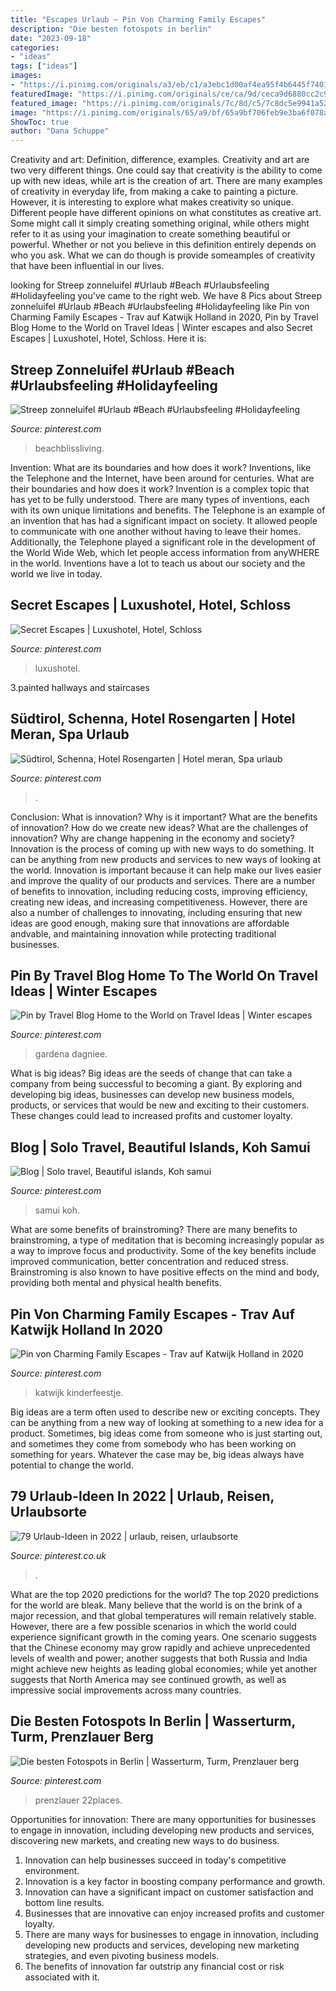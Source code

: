 ```yaml
---
title: "Escapes Urlaub ~ Pin Von Charming Family Escapes"
description: "Die besten fotospots in berlin"
date: "2023-09-18"
categories:
- "ideas"
tags: ["ideas"]
images:
- "https://i.pinimg.com/originals/a3/eb/c1/a3ebc1d00af4ea95f4b6445f7401acb2.png"
featuredImage: "https://i.pinimg.com/originals/ce/ca/9d/ceca9d6880cc2c90638e266cf454cf41.jpg"
featured_image: "https://i.pinimg.com/originals/7c/8d/c5/7c8dc5e9941a525404e7d4e7c2f8d6ab.jpg"
image: "https://i.pinimg.com/originals/65/a9/bf/65a9bf706feb9e3ba6f078acb9b8c9b5.jpg"
ShowToc: true
author: "Dana Schuppe"
---
```



Creativity and art: Definition, difference, examples.
Creativity and art are two very different things. One could say that creativity is the ability to come up with new ideas, while art is the creation of art. There are many examples of creativity in everyday life, from making a cake to painting a picture. However, it is interesting to explore what makes creativity so unique.
Different people have different opinions on what constitutes as creative art. Some might call it simply creating something original, while others might refer to it as using your imagination to create something beautiful or powerful. Whether or not you believe in this definition entirely depends on who you ask. What we can do though is provide someamples of creativity that have been influential in our lives.

	

		
looking for Streep zonneluifel #Urlaub #Beach #Urlaubsfeeling #Holidayfeeling you've came to the right web. We have 8 Pics about Streep zonneluifel #Urlaub #Beach #Urlaubsfeeling #Holidayfeeling like Pin von Charming Family Escapes - Trav auf Katwijk Holland in 2020, Pin by Travel Blog Home to the World on Travel Ideas | Winter escapes and also Secret Escapes | Luxushotel, Hotel, Schloss. Here it is:
		
    
## Streep Zonneluifel #Urlaub #Beach #Urlaubsfeeling #Holidayfeeling

<img loading=lazy src="https://i.pinimg.com/originals/7c/8d/c5/7c8dc5e9941a525404e7d4e7c2f8d6ab.jpg" onerror="this.onerror=null;this.src='https://tse1.mm.bing.net/th?id=OIP.L37sfd4QAOeDNGdXCLwGVQHaLW&amp;pid=15.1';" alt="Streep zonneluifel #Urlaub #Beach #Urlaubsfeeling #Holidayfeeling">

_Source: pinterest.com_

>beachblissliving. 

	

Invention: What are its boundaries and how does it work?
Inventions, like the Telephone and the Internet, have been around for centuries. What are their boundaries and how does it work? Invention is a complex topic that has yet to be fully understood. There are many types of inventions, each with its own unique limitations and benefits. The Telephone is an example of an invention that has had a significant impact on society. It allowed people to communicate with one another without having to leave their homes. Additionally, the Telephone played a significant role in the development of the World Wide Web, which let people access information from anyWHERE in the world. Inventions have a lot to teach us about our society and the world we live in today.

    
## Secret Escapes | Luxushotel, Hotel, Schloss

<img loading=lazy src="https://i.pinimg.com/736x/d0/b5/67/d0b5679a258a229d5ab84803de9533a2--secret-escapes.jpg" onerror="this.onerror=null;this.src='https://tse4.mm.bing.net/th?id=OIP.fLbMwNBYF9z8SGvDPDPoYAHaFJ&amp;pid=15.1';" alt="Secret Escapes | Luxushotel, Hotel, Schloss">

_Source: pinterest.com_

>luxushotel. 

	

3.painted hallways and staircases

    
## Südtirol, Schenna, Hotel Rosengarten | Hotel Meran, Spa Urlaub

<img loading=lazy src="https://i.pinimg.com/originals/65/a9/bf/65a9bf706feb9e3ba6f078acb9b8c9b5.jpg" onerror="this.onerror=null;this.src='https://tse1.mm.bing.net/th?id=OIP.WOs1HvYXDkko-uewJPoRewHaFT&amp;pid=15.1';" alt="Südtirol, Schenna, Hotel Rosengarten | Hotel meran, Spa urlaub">

_Source: pinterest.com_

>. 

	

Conclusion: What is innovation? Why is it important? What are the benefits of innovation? How do we create new ideas? What are the challenges of innovation? Why are change happening in the economy and society?
Innovation is the process of coming up with new ways to do something. It can be anything from new products and services to new ways of looking at the world. Innovation is important because it can help make our lives easier and improve the quality of our products and services. There are a number of benefits to innovation, including reducing costs, improving efficiency, creating new ideas, and increasing competitiveness. However, there are also a number of challenges to innovating, including ensuring that new ideas are good enough, making sure that innovations are affordable andvable, and maintaining innovation while protecting traditional businesses.

    
## Pin By Travel Blog Home To The World On Travel Ideas | Winter Escapes

<img loading=lazy src="https://i.pinimg.com/originals/ce/ca/9d/ceca9d6880cc2c90638e266cf454cf41.jpg" onerror="this.onerror=null;this.src='https://tse3.mm.bing.net/th?id=OIP.hKEYiCde2e5wAPsT9UzqNgHaHa&amp;pid=15.1';" alt="Pin by Travel Blog Home to the World on Travel Ideas | Winter escapes">

_Source: pinterest.com_

>gardena dagniee. 

	

What is big ideas?
Big ideas are the seeds of change that can take a company from being successful to becoming a giant. By exploring and developing big ideas, businesses can develop new business models, products, or services that would be new and exciting to their customers. These changes could lead to increased profits and customer loyalty.

    
## Blog | Solo Travel, Beautiful Islands, Koh Samui

<img loading=lazy src="https://i.pinimg.com/originals/43/9f/b9/439fb97d9f6c2e0fe6b5cd959ee3ffd9.jpg" onerror="this.onerror=null;this.src='https://tse1.mm.bing.net/th?id=OIP.NvoDBgn0k83PzTM1CVlUhAHaLH&amp;pid=15.1';" alt="Blog | Solo travel, Beautiful islands, Koh samui">

_Source: pinterest.com_

>samui koh. 

	

What are some benefits of brainstroming?
There are many benefits to brainstroming, a type of meditation that is becoming increasingly popular as a way to improve focus and productivity. Some of the key benefits include improved communication, better concentration and reduced stress. Brainstroming is also known to have positive effects on the mind and body, providing both mental and physical health benefits.

    
## Pin Von Charming Family Escapes - Trav Auf Katwijk Holland In 2020

<img loading=lazy src="https://i.pinimg.com/originals/a3/eb/c1/a3ebc1d00af4ea95f4b6445f7401acb2.png" onerror="this.onerror=null;this.src='https://tse3.mm.bing.net/th?id=OIP.oRFHdwM-8ILYvymEDqWp5AHaJ3&amp;pid=15.1';" alt="Pin von Charming Family Escapes - Trav auf Katwijk Holland in 2020">

_Source: pinterest.com_

>katwijk kinderfeestje. 

	

Big ideas are a term often used to describe new or exciting concepts. They can be anything from a new way of looking at something to a new idea for a product. Sometimes, big ideas come from someone who is just starting out, and sometimes they come from somebody who has been working on something for years. Whatever the case may be, big ideas always have potential to change the world.

    
## 79 Urlaub-Ideen In 2022 | Urlaub, Reisen, Urlaubsorte

<img loading=lazy src="https://i.pinimg.com/236x/8f/11/b7/8f11b7576ed3f84e0c7fa49ad0efe292.jpg" onerror="this.onerror=null;this.src='https://tse2.mm.bing.net/th?id=OIP.8MBEmQHwMNQ6EjzhJETezwDrFu&amp;pid=15.1';" alt="79 Urlaub-Ideen in 2022 | urlaub, reisen, urlaubsorte">

_Source: pinterest.co.uk_

>. 

	

What are the top 2020 predictions for the world?
The top 2020 predictions for the world are bleak. Many believe that the world is on the brink of a major recession, and that global temperatures will remain relatively stable. However, there are a few possible scenarios in which the world could experience significant growth in the coming years. One scenario suggests that the Chinese economy may grow rapidly and achieve unprecedented levels of wealth and power; another suggests that both Russia and India might achieve new heights as leading global economies; while yet another suggests that North America may see continued growth, as well as impressive social improvements across many countries.

    
## Die Besten Fotospots In Berlin | Wasserturm, Turm, Prenzlauer Berg

<img loading=lazy src="https://i.pinimg.com/originals/56/9d/cb/569dcbb10bfadb59df823fe03ec6b6e8.jpg" onerror="this.onerror=null;this.src='https://tse3.mm.bing.net/th?id=OIP.1zAkxw1cufVfCUTTluhLDAAAAA&amp;pid=15.1';" alt="Die besten Fotospots in Berlin | Wasserturm, Turm, Prenzlauer berg">

_Source: pinterest.com_

>prenzlauer 22places. 

	

Opportunities for innovation: There are many opportunities for businesses to engage in innovation, including developing new products and services, discovering new markets, and creating new ways to do business.
1. Innovation can help businesses succeed in today's competitive environment.
2. Innovation is a key factor in boosting company performance and growth.
3. Innovation can have a significant impact on customer satisfaction and bottom line results.
4. Businesses that are innovative can enjoy increased profits and customer loyalty.
5. There are many ways for businesses to engage in innovation, including developing new products and services, developing new marketing strategies, and even pivoting business models.
6. The benefits of innovation far outstrip any financial cost or risk associated with it.

